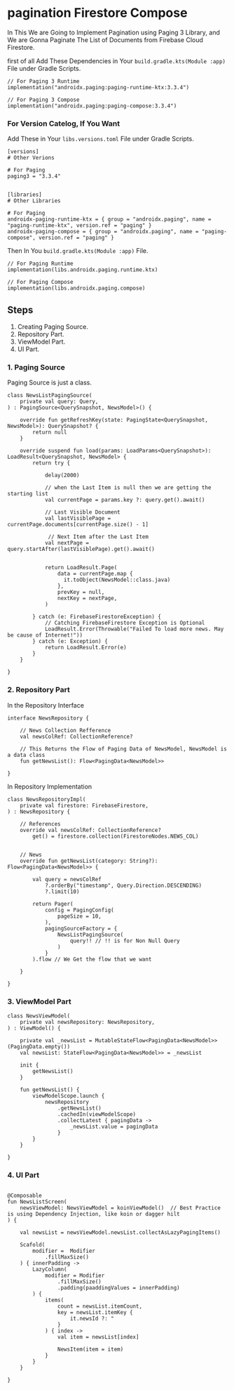 # pagination Firestore Compose
In This We are Going to Implement Pagination using Paging 3 Library,  and We are Gonna Paginate The List of Documents from Firebase Cloud Firestore.


first of all Add These Dependencies in Your ``` build.gradle.kts(Module :app) ``` File under Gradle Scripts.
```
// For Paging 3 Runtime
implementation("androidx.paging:paging-runtime-ktx:3.3.4")

// For Paging 3 Compose
implementation("androidx.paging:paging-compose:3.3.4")

```

### For Version Catelog, If You Want

Add These in Your ``` libs.versions.toml ``` File under Gradle Scripts.
```
[versions]
# Other Verions

# For Paging
paging3 = "3.3.4"


[libraries]
# Other Libraries

# For Paging
androidx-paging-runtime-ktx = { group = "androidx.paging", name = "paging-runtime-ktx", version.ref = "paging" }
androidx-paging-compose = { group = "androidx.paging", name = "paging-compose", version.ref = "paging" }

```

Then In You ``` build.gradle.kts(Module :app) ``` File.

```
// For Paging Runtime
implementation(libs.androidx.paging.runtime.ktx)

// For Paging Compose
implementation(libs.androidx.paging.compose)

```

## Steps

1. Creating Paging Source.
2. Repository Part.
3. ViewModel Part.
4. UI Part.

### 1. Paging Source
Paging Source is just a class.
```
class NewsListPagingSource(
    private val query: Query,
) : PagingSource<QuerySnapshot, NewsModel>() {

    override fun getRefreshKey(state: PagingState<QuerySnapshot, NewsModel>): QuerySnapshot? {
        return null
    }

    override suspend fun load(params: LoadParams<QuerySnapshot>): LoadResult<QuerySnapshot, NewsModel> {
        return try {

            delay(2000)

            // when the Last Item is null then we are getting the starting list
            val currentPage = params.key ?: query.get().await()

            // Last Visible Document
            val lastVisiblePage = currentPage.documents[currentPage.size() - 1]

             // Next Item after the Last Item
            val nextPage = query.startAfter(lastVisiblePage).get().await()


            return LoadResult.Page(
                data = currentPage.map {
                  it.toObject(NewsModel::class.java)
                },
                prevKey = null,
                nextKey = nextPage,
            )

        } catch (e: FirebaseFirestoreException) {
            // Catching FirebaseFirestore Exception is Optional
            LoadResult.Error(Throwable("Failed To load more news. May be cause of Internet!")) 
        } catch (e: Exception) {
            return LoadResult.Error(e)
        }
    }

}

```



### 2. Repository Part

In the Repository Interface

```
interface NewsRepository {

    // News Collection Refference
    val newsColRef: CollectionReference? 

    // This Returns the Flow of Paging Data of NewsModel, NewsModel is a data class
    fun getNewsList(): Flow<PagingData<NewsModel>> 

}

```

In Repository Implementation

```
class NewsRepositoryImpl(
    private val firestore: FirebaseFirestore,
) : NewsRepository {

    // References
    override val newsColRef: CollectionReference?
        get() = firestore.collection(FirestoreNodes.NEWS_COL)


    // News
    override fun getNewsList(category: String?): Flow<PagingData<NewsModel>> {

        val query = newsColRef
            ?.orderBy("timestamp", Query.Direction.DESCENDING)
            ?.limit(10)

        return Pager(
            config = PagingConfig(
                pageSize = 10,
            ),
            pagingSourceFactory = {
                NewsListPagingSource(
                    query!! // !! is for Non Null Query
                )
            }
        ).flow // We Get the flow that we want

    }

}

```




### 3. ViewModel Part

```
class NewsViewModel(
    private val newsRepository: NewsRepository,
) : ViewModel() {

    private val _newsList = MutableStateFlow<PagingData<NewsModel>>(PagingData.empty())
    val newsList: StateFlow<PagingData<NewsModel>> = _newsList

    init {
        getNewsList()
    }

    fun getNewsList() {
        viewModelScope.launch {
            newsRepository
                .getNewsList()
                .cachedIn(viewModelScope)
                .collectLatest { pagingData ->
                    _newsList.value = pagingData
                }
        }
    }

}

```



### 4. UI Part

```

@Composable
fun NewsListScreen(
    newsViewModel: NewsViewModel = koinViewModel()  // Best Practice is using Dependency Injection, like koin or dagger hilt
) {

    val newsList = newsViewModel.newsList.collectAsLazyPagingItems()

    Scafold(
        modifier =  Modifier
            .fillMaxSize()
    ) { innerPadding ->
        LazyColumn(
            modifier = Modifier
                .fillMaxSize()
                .padding(paaddingValues = innerPadding)
        ) {
            items(
                count = newsList.itemCount,
                key = newsList.itemKey {
                    it.newsId ?: "
                }
            ) { index ->
                val item = newsList[index]

                NewsItem(item = item)
            }
        }
    }

}

```
